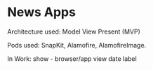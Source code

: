 # News Apps

Architecture used: Model View Present (MVP)

Pods used: SnapKit,
            Alamofire,
            AlamofireImage. 


In Work:
show - browser/app view
date label
